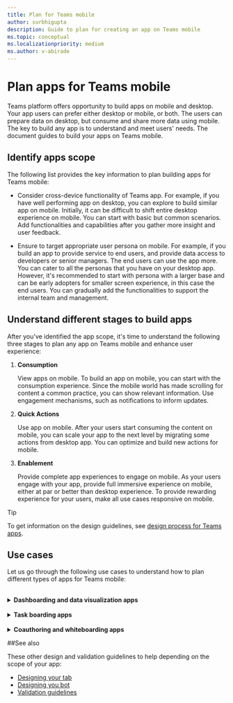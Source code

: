 ```yaml
---
title: Plan for Teams mobile
author: surbhigupta
description: Guide to plan for creating an app on Teams mobile 
ms.topic: conceptual
ms.localizationpriority: medium
ms.author: v-abirade
---
```

# Plan apps for Teams mobile

 Teams platform offers opportunity to build apps on mobile and desktop. Your app users can prefer either desktop or mobile, or both. The users can prepare data on desktop, but consume and share more data using mobile. The key to build any app is to understand and meet users' needs. The document guides to build your apps on Teams mobile.

## Identify apps scope

The following list provides the key information to plan building apps for Teams mobile:

* Consider cross-device functionality of Teams app. For example, if you have well performing app on desktop, you can explore to build similar app on mobile. Initially, it can be difficult to shift entire desktop experience on mobile. You can start with basic but common scenarios. Add functionalities and capabilities after you gather more insight and user feedback.

* Ensure to target appropriate user persona on mobile. For example, if you build an app to provide service to end users, and provide data access to developers or senior managers. The end users can use the app more. You can cater to all the personas that you have on your desktop app. However, it's recommended to start with persona with a larger base and can be early adopters for smaller screen experience, in this case the end users. You can gradually add the functionalities to support the internal team and management. 

## Understand different stages to build apps

After you've identified the app scope, it's time to understand the following three stages to plan any app on Teams mobile and enhance user experience:

1. **Consumption**

   View apps on mobile. To build an app on mobile, you can start with the consumption experience. Since the mobile world has made scrolling for content a common practice, you can show relevant information. Use engagement mechanisms, such as notifications to inform updates.

2. **Quick Actions**

   Use app on mobile. After your users start consuming the content on mobile, you can scale your app to the next level by migrating some actions from desktop app. You can optimize and build new actions for mobile.

3. **Enablement**

   Provide complete app experiences to engage on mobile. As your users engage with your app, provide full immersive experience on mobile, either at par or better than desktop experience. To provide rewarding experience for your users, make all use cases responsive on mobile.

> [!TIP]
> To get information on the design guidelines, see [design process for Teams apps](design-teams-app-process.md).

## Use cases

Let us go through the following use cases to understand how to plan different types of apps for Teams mobile:

<br>

<details>

<summary><b>Dashboarding and data visualization apps</b></summary>

You can understand how to plan for dashboarding and data visualization apps on Teams mobile platform.

**Consumption**

In the first stage, you can implement the most basic consumption experience to view data. The primary purpose of any app in this domain is to show data in the form of visualizations. In your app, you can show recently viewed visualizations on desktop, or the list of all the charts authorized for the users. After creating dashboards on desktop, users access the information using mobile. For example: A detailed view of any chart, an expanded view inside tabs or by using task modules. 

You can show the following information: 

* Dashboards and summaries
* Data visuals, maps, and infographics
* Charts, graphs, and tables 

![Dashboarding and data visualization apps consumption](../../assets/images/app-fundamentals/dashboarding-and-data-visualization-apps-consumption.png)

**Quick actions**

In the second stage, the users can work on the existing charts and visuals from desktop experience. You can introduce the following actions:

* Search content
* Filter data
* Create bookmarks

![Dashboarding and data visualization apps quick actions](../../assets/images/app-fundamentals/dashboarding-and-data-visualization-apps-quick-actions.png)

**Enablement**

In the third stage, enable users to create content such as, charts and graphics from scratch. Ensure to introduce all the capabilities in your app for mobile. For example: You can use task modules to help access-specific data items with detailed view.

You can provide following access to users:
* Modify title and description
* Insert data items to create visualizations
* Share visualizations in a channel or group chat

![Dashboarding and data visualization apps enablement](../../assets/images/app-fundamentals/dashboarding-and-data-visualization-apps-enablement.png)


<br>

</details>

<br>

<details>

<summary><b>Task boarding apps</b></summary>

You can understand how to plan task boarding apps on Teams mobile platform.

**Consumption**

In the first stage, your app can show the list of tasks to the user in a vertical stack. If there are multiple categories of tasks, such as planned, in progress, and completed then provide filters for showing grouped tasks. 

![Task boarding apps consumption](../../assets/images/app-fundamentals/taskboarding-apps-consumption.png)

**Quick actions**

In the second stage, you can provide the following app access to users:
* Create tasks or items with the mandatory fields
* Change the board type or view
* Check tasks by expanding the view
* Use task modules to see detailed view
* Move around the tasks into multiple categories 
* Share relevant tasks in chats and channels

![Task boarding apps quick actions](../../assets/images/app-fundamentals/taskboarding-apps-quick-actions.png)

**Enablement**

In the third stage, you can enable users' experience with the following activities:
* Add new projects and boards
* Provide an option to expand the item to add all required fields 
* Change details of the tasks by editing fields
* Close and assign tasks and, mention due dates
* Share the boards and items in channels and groups

![Task boarding apps enablement](../../assets/images/app-fundamentals/taskboarding-apps-enablement.png)
<br>

</details>

<br>

<details>

<summary><b>Coauthoring and whiteboarding apps</b></summary>

You can understand how to plan coauthoring and whiteboarding apps on Teams mobile platform.

**Consumption**

In the first stage, you can consider desktop experience in the first phase to show the content and assets in your app.  In this stage, you can show the following functions:

* Comments or feedback
* Zoom in or out
* Current stage or progress on a pending document

![Coauthoring and whiteboarding apps consumption](../../assets/images/app-fundamentals/coauthoring-and-whiteboarding-apps-consumption.png)

**Quick Actions**
In the second stage, you can introduce the following actions in this stage:

* Adding text, shapes, and quick notes
* Moving around content 
* Adding layers and filters
* Delete, undo, and redo operations 

> [!TIP]
> You expose actions, which can be shown easily on the small screens.

![Coauthoring and whiteboarding apps quick actions](../../assets/images/app-fundamentals/coauthoring-and-whiteboarding-apps-quick-actions.png)

**Enablement**

In the third stage, provide complete experience to your users. You can enable users' experience with the following activities:

* Create new documents for signing  
* Create a new board for collaboration  
* Share boards internally and also with guests
* Provide admin permissions 
* Navigate and add content 
* Access camera and microphone using JS SDK APIs

![Coauthoring and whiteboarding apps enablement](../../assets/images/app-fundamentals/coauthoring-and-whiteboarding-apps-enablement.png)

<br>

</details>

##See also

These other design and validation guidelines to help depending on the scope of your app:

* [Designing your tab](../../tabs/design/tabs.md)
* [Designing you bot](../../bots/design/bots.md)
* [Validation guidelines](../../../deploy-and-publish/appsource/prepare/teams-store-validation-guidelines.md)